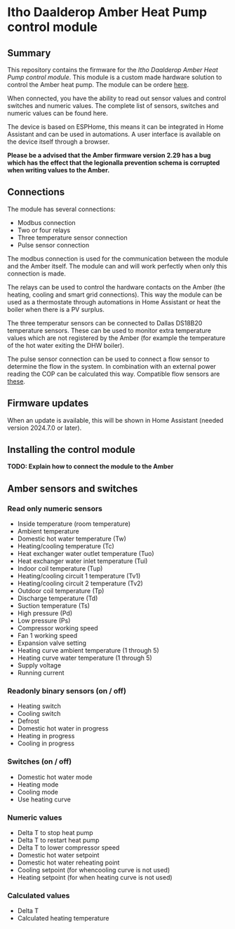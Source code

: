 # Itho Daalderop Amber Heat Pump control module

## Summary

This repository contains the firmware for the *Itho Daalderop Amber Heat Pump control module*. This module is a custom made hardware solution to control the Amber heat pump. The module can be ordere [here](https://forms.gle/3R2AAtGyy7Cqq65Q9).

When connected, you have the ability to read out sensor values and control switches and numeric values. The complete list of sensors, switches and numeric values can be found here.

The device is based on ESPHome, this means it can be integrated in Home Assistant and can be used in automations. A user interface is available on the device itself through a browser.

**Please be a advised that the Amber firmware version 2.29 has a bug which has the effect that the legionalla prevention schema is corrupted when writing values to the Amber.**

## Connections

The module has several connections:

* Modbus connection
* Two or four relays
* Three temperature sensor connection
* Pulse sensor connection

The modbus connection is used for the communication between the module and the Amber itself. The module can and will work perfectly when only this connection is made.

The relays can be used to control the hardware contacts on the Amber (the heating, cooling and smart grid connections). This way the module can be used as a thermostate through automations in Home Assistant or heat the boiler when there is a PV surplus.

The three temperatur sensors can be connected to Dallas DS18B20 temperature sensors. These can be used to monitor extra temperature values which are not registered by the Amber (for example the temperature of the hot water exiting the DHW boiler).

The pulse sensor connection can be used to connect a flow sensor to determine the flow in the system. In combination with an external power reading the COP can be calculated this way. Compatible flow sensors are [these](https://www.tinytronics.nl/nl/sensoren/vloeistof/yf-b10-water-flow-sensor-messing-g1).

## Firmware updates

When an update is available, this will be shown in Home Assistant (needed version 2024.7.0 or later).

## Installing the control module

**TODO: Explain how to connect the module to the Amber**

## Amber sensors and switches

### Read only numeric sensors

* Inside temperature (room temperature)
* Ambient temperature
* Domestic hot water temperature (Tw)
* Heating/cooling temperature (Tc)
* Heat exchanger water outlet temperature (Tuo)
* Heat exchanger water inlet temperature (Tui)
* Indoor coil temperature (Tup)
* Heating/cooling circuit 1 temperature (Tv1)
* Heating/cooling circuit 2 temperature (Tv2)
* Outdoor coil temperature (Tp)
* Discharge temperature (Td)
* Suction temperature (Ts)
* High pressure (Pd)
* Low pressure (Ps)
* Compressor working speed
* Fan 1 working speed
* Expansion valve setting
* Heating curve ambient temperature (1 through 5)
* Heating curve water temperature (1 through 5)
* Supply voltage
* Running current

### Readonly binary sensors (on / off)

* Heating switch
* Cooling switch
* Defrost
* Domestic hot water in progress
* Heating in progress
* Cooling in progress

### Switches (on / off)

* Domestic hot water mode
* Heating mode
* Cooling mode
* Use heating curve

### Numeric values

* Delta T to stop heat pump
* Delta T to restart heat pump
* Delta T to lower compressor speed
* Domestic hot water setpoint
* Domestic hot water reheating point
* Cooling setpoint (for whencooling curve is not used)
* Heating setpoint (for when heating curve is not used)

### Calculated values

* Delta T
* Calculated heating temperature
